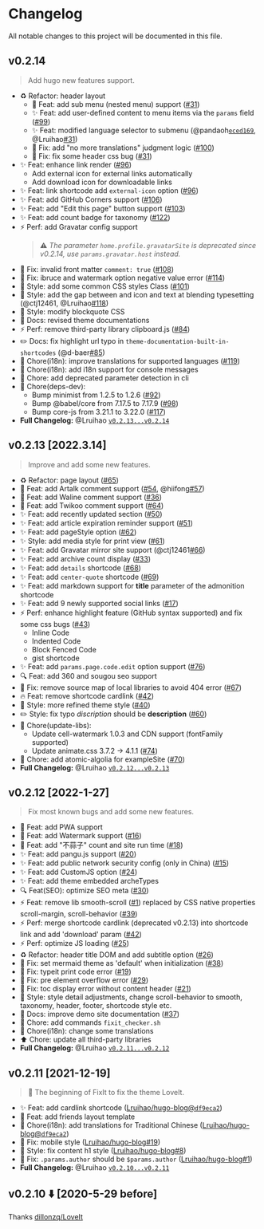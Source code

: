 # Changelog
All notable changes to this project will be documented in this file.
<!-- Releases see https://github.com/Lruihao/FixIt/releases -->

## v0.2.14

> Add hugo new features support.

- :recycle: Refactor: header layout
  - :tada: Feat: add sub menu (nested menu) support ([#31](https://github.com/Lruihao/FixIt/issues/31))
  - :sparkles: Feat: add user-defined content to menu items via the `params` field ([#99](https://github.com/Lruihao/FixIt/issues/99))
  - :sparkles: Feat: modified language selector to submenu (@pandaoh[`eced169`](https://github.com/Lruihao/FixIt/commit/eced169713ce4a0208ce70ab556824e47eb671d5), @Lruihao[#31](https://github.com/Lruihao/FixIt/issues/31))
  - :bug: Fix: add "no more translations" judgment logic ([#100](https://github.com/Lruihao/FixIt/issues/100))
  - :bug: Fix: fix some header css bug ([#31](https://github.com/Lruihao/FixIt/issues/31))
- :sparkles: Feat: enhance link render ([#96](https://github.com/Lruihao/FixIt/issues/96))
  - Add external icon for external links automatically
  - Add download icon for downloadable links
- :sparkles: Feat: link shortcode add `external-icon` option ([#96](https://github.com/Lruihao/FixIt/issues/96))
- :sparkles: Feat: add GitHub Corners support ([#106](https://github.com/Lruihao/FixIt/issues/106))
- :sparkles: Feat: add "Edit this page" button support ([#103](https://github.com/Lruihao/FixIt/issues/103))
- :sparkles: Feat: add count badge for taxonomy ([#122](https://github.com/Lruihao/FixIt/issues/122))
- :zap: Perf: add Gravatar config support
     > :warning: *The parameter `home.profile.gravatarSite` is deprecated since v0.2.14, use `params.gravatar.host` instead.*
- :bug: Fix: invalid front matter `comment: true` ([#108](https://github.com/Lruihao/FixIt/issues/108))
- :bug: Fix: ibruce and watermark option negative value error ([#114](https://github.com/Lruihao/FixIt/issues/114))
- :lipstick: Style: add some common CSS styles Class ([#101](https://github.com/Lruihao/FixIt/issues/101))
- :lipstick: Style: add the gap between and icon and text at blending typesetting (@ctj12461, @Lruihao[#118](https://github.com/Lruihao/FixIt/pull/118))
- :lipstick: Style: modify blockquote CSS
- :memo: Docs: revised theme documentations
- :zap: Perf: remove third-party library clipboard.js ([#84](https://github.com/Lruihao/FixIt/issues/84))
- :pencil2: Docs: fix highlight url typo in `theme-documentation-built-in-shortcodes` (@d-baer[#85](https://github.com/Lruihao/FixIt/pull/85))
- :wrench: Chore(i18n): improve translations for supported languages ([#119](https://github.com/Lruihao/FixIt/issues/119))
- :wrench: Chore(i18n): add i18n support for console messages
- :wrench: Chore: add deprecated parameter detection in cli
- :wrench: Chore(deps-dev):
  - Bump minimist from 1.2.5 to 1.2.6 ([#92](https://github.com/Lruihao/FixIt/pull/92))
  - Bump @babel/core from 7.17.5 to 7.17.9 ([#98](https://github.com/Lruihao/FixIt/pull/98))
  - Bump core-js from 3.21.1 to 3.22.0 ([#117](https://github.com/Lruihao/FixIt/pull/117))
- **Full Changelog:** @Lruihao [`v0.2.13...v0.2.14`](https://github.com/Lruihao/FixIt/compare/v0.2.13...v0.2.14)

## v0.2.13 [2022.3.14]

> Improve and add some new features.

- :recycle: Refactor: page layout ([#65](https://github.com/Lruihao/FixIt/issues/65))
- :tada: Feat: add Artalk comment support ([#54](https://github.com/Lruihao/FixIt/issues/54), @hiifong[#57](https://github.com/Lruihao/FixIt/pull/57))
- :tada: Feat: add Waline comment support ([#36](https://github.com/Lruihao/FixIt/issues/36))
- :tada: Feat: add Twikoo comment support ([#64](https://github.com/Lruihao/FixIt/issues/64))
- :sparkles: Feat: add recently updated section ([#50](https://github.com/Lruihao/FixIt/issues/50))
- :sparkles: Feat: add article expiration reminder support ([#51](https://github.com/Lruihao/FixIt/issues/51))
- :sparkles: Feat: add pageStyle option ([#62](https://github.com/Lruihao/FixIt/issues/62))
- :sparkles: Style: add media style for print view ([#61](https://github.com/Lruihao/FixIt/issues/61))
- :sparkles: Feat: add Gravatar mirror site support (@ctj12461[#66](https://github.com/Lruihao/FixIt/pull/66))
- :sparkles: Feat: add archive count display ([#33](https://github.com/Lruihao/FixIt/issues/33))
- :sparkles: Feat: add `details` shortcode ([#68](https://github.com/Lruihao/FixIt/issues/68))
- :sparkles: Feat: add `center-quote` shortcode ([#69](https://github.com/Lruihao/FixIt/issues/69))
- :sparkles: Feat: add markdown support for **title** parameter of the admonition shortcode
- :sparkles: Feat: add 9 newly supported social links ([#17](https://github.com/Lruihao/FixIt/issues/17))
- :zap: Perf: enhance highlight feature (GitHub syntax supported) and fix some css bugs ([#43](https://github.com/Lruihao/FixIt/issues/43))
  - Inline Code
  - Indented Code
  - Block Fenced Code
  - gist shortcode
- :sparkles: Feat: add `params.page.code.edit` option support ([#76](https://github.com/Lruihao/FixIt/issues/76))
- :mag: Feat: add 360 and sougou seo support
- :bug: Fix: remove source map of local libraries to avoid 404 error ([#67](https://github.com/Lruihao/FixIt/issues/67))
- :fire: Feat: remove shortcode cardlink ([#42](https://github.com/Lruihao/FixIt/issues/42))
- :lipstick: Style: more refined theme style ([#40](https://github.com/Lruihao/FixIt/issues/40))
- :pencil2: Style: fix typo *discription* should be **description** ([#60](https://github.com/Lruihao/FixIt/issues/60))
- :wrench: Chore(update-libs):
  - Update cell-watermark 1.0.3 and CDN support (fontFamily supported)
  - Update animate.css 3.7.2 -> 4.1.1 ([#74](https://github.com/Lruihao/FixIt/issues/74))
- :wrench: Chore: add atomic-algolia for exampleSite ([#70](https://github.com/Lruihao/FixIt/issues/70))
- **Full Changelog:** @Lruihao [`v0.2.12...v0.2.13`](https://github.com/Lruihao/FixIt/compare/v0.2.12...v0.2.13)

## v0.2.12 [2022-1-27]

> Fix most known bugs and add some new features.

- :tada: Feat: add PWA support
- :tada: Feat: add Watermark support ([#16](https://github.com/Lruihao/FixIt/issues/16))
- :tada: Feat: add "不蒜子" count and site run time ([#18](https://github.com/Lruihao/FixIt/issues/18))
- :sparkles: Feat: add pangu.js support ([#20](https://github.com/Lruihao/FixIt/issues/20))
- :sparkles: Feat: add public network security config (only in China) ([#15](https://github.com/Lruihao/FixIt/issues/15))
- :sparkles: Feat: add CustomJS option ([#24](https://github.com/Lruihao/FixIt/issues/24))
- :sparkles: Feat: add theme embedded archeTypes
- :mag: Feat(SEO): optimize SEO meta ([#30](https://github.com/Lruihao/FixIt/issues/30))
- :zap: Feat: remove lib smooth-scroll ([#1](https://github.com/Lruihao/FixIt/issues/1)) replaced by CSS native properties scroll-margin, scroll-behavior ([#39](https://github.com/Lruihao/FixIt/issues/39))
- :zap: Perf: merge shortcode cardlink (deprecated v0.2.13) into shortcode link and add 'download' param ([#42](https://github.com/Lruihao/FixIt/issues/42))
- :zap: Perf: optimize JS loading ([#25](https://github.com/Lruihao/FixIt/issues/25))
- :recycle: Refactor: header title DOM and add subtitle option ([#26](https://github.com/Lruihao/FixIt/issues/26))
- :bug: Fix: set mermaid theme as 'default' when initialization ([#38](https://github.com/Lruihao/FixIt/issues/38))
- :bug: Fix: typeit print code error ([#19](https://github.com/Lruihao/FixIt/issues/19))
- :bug: Fix: pre element overflow error ([#29](https://github.com/Lruihao/FixIt/issues/29))
- :bug: Fix: toc display error without content header ([#21](https://github.com/Lruihao/FixIt/issues/21))
- :lipstick: Style: style detail adjustments, change scroll-behavior to smooth, taxonomy, header, footer, shortcode style etc.
- :pencil: Docs: improve demo site documentation ([#37](https://github.com/Lruihao/FixIt/issues/37))
- :wrench: Chore: add commands `fixit_checker.sh`
- :wrench: Chore(i18n): change some translations
- :arrow_up: Chore: update all third-party libraries
- **Full Changelog:** @Lruihao [`v0.2.11...v0.2.12`](https://github.com/Lruihao/FixIt/compare/v0.2.11...v0.2.12)

## v0.2.11 [2021-12-19]

> :tada: The beginning of FixIt to fix the theme LoveIt.

- :sparkles: Feat: add cardlink shortcode ([Lruihao/hugo-blog@`df9eca2`](https://github.com/Lruihao/hugo-blog/commit/df9eca26af43287748fd8d4654014357a8269b0b)) 
- :tada: Feat: add friends layout template
- :wrench: Chore(i18n): add translations for Traditional Chinese ([Lruihao/hugo-blog@`df9eca2`](https://github.com/Lruihao/hugo-blog/commit/b86157d8b84830bda415ab2488580afd843acac2))
- :bug: Fix: mobile style ([Lruihao/hugo-blog#19](https://github.com/Lruihao/hugo-blog/issues/19))
- :bug: Style: fix content h1 style ([Lruihao/hugo-blog#8](https://github.com/Lruihao/hugo-blog/issues/8))
- :bug: Fix: `.params.author` should be `$params.author`  ([Lruihao/hugo-blog#1](https://github.com/Lruihao/hugo-blog/issues/1))
- **Full Changelog:** @Lruihao [`v0.2.10...v0.2.11`](https://github.com/Lruihao/FixIt/compare/v0.2.10...v0.2.11)

## v0.2.10 :arrow_down: [2020-5-29 before]

Thanks [dillonzq/LoveIt](https://github.com/dillonzq/LoveIt/releases)